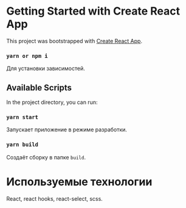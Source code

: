 # Getting Started with Create React App

This project was bootstrapped with [Create React App](https://github.com/facebook/create-react-app).

### `yarn or npm i`

Для установки зависимостей.

## Available Scripts

In the project directory, you can run:

### `yarn start`

Запускает приложение в режиме разработки.

### `yarn build`

Создаёт сборку в папке `build`.

# Используемые технологии

React, react hooks, react-select, scss.